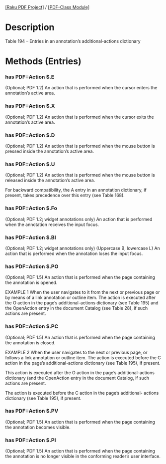 [[Raku PDF Project]](https://pdf-raku.github.io)
 / [[PDF-Class Module]](https://pdf-raku.github.io/PDF-Class-raku)

Description
===========

Table 194 – Entries in an annotation’s additional-actions dictionary

Methods (Entries)
=================

### has PDF::Action $.E

(Optional; PDF 1.2) An action that is performed when the cursor enters the annotation’s active area.

### has PDF::Action $.X

(Optional; PDF 1.2) An action that is performed when the cursor exits the annotation’s active area.

### has PDF::Action $.D

(Optional; PDF 1.2) An action that is performed when the mouse button is pressed inside the annotation’s active area.

### has PDF::Action $.U

(Optional; PDF 1.2) An action that is performed when the mouse button is released inside the annotation’s active area.

For backward compatibility, the A entry in an annotation dictionary, if present, takes precedence over this entry (see Table 168).

### has PDF::Action $.Fo

(Optional; PDF 1.2; widget annotations only) An action that is performed when the annotation receives the input focus.

### has PDF::Action $.Bl

(Optional; PDF 1.2; widget annotations only) (Uppercase B, lowercase L) An action that is performed when the annotation loses the input focus.

### has PDF::Action $.PO

(Optional; PDF 1.5) An action that is performed when the page containing the annotation is opened.

EXAMPLE 1 When the user navigates to it from the next or previous page or by means of a link annotation or outline item. The action is executed after the O action in the page’s additional-actions dictionary (see Table 195) and the OpenAction entry in the document Catalog (see Table 28), if such actions are present.

### has PDF::Action $.PC

(Optional; PDF 1.5) An action that is performed when the page containing the annotation is closed.

EXAMPLE 2 When the user navigates to the next or previous page, or follows a link annotation or outline item. The action is executed before the C action in the page’s additional-actions dictionary (see Table 195), if present.

This action is executed after the O action in the page’s additional-actions dictionary (and the OpenAction entry in the document Catalog, if such actions are present.

The action is executed before the C action in the page’s additional- actions dictionary (see Table 195), if present.

### has PDF::Action $.PV

(Optional; PDF 1.5) An action that is performed when the page containing the annotation becomes visible.

### has PDF::Action $.PI

(Optional; PDF 1.5) An action that is performed when the page containing the annotation is no longer visible in the conforming reader’s user interface.

